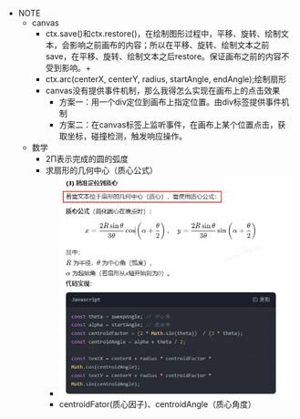 - NOTE
  - canvas
    - ctx.save()和ctx.restore()，在绘制图形过程中，平移、旋转、绘制文本，会影响之前画布的内容；所以在平移、旋转、绘制文本之前save，在平移、旋转、绘制文本之后restore。保证画布之前的内容不受到影响。+
    - ctx.arc(centerX,  centerY, radius, startAngle, endAngle);绘制扇形
    - canvas没有提供事件机制，那么我得怎么实现在画布上的点击效果
      - 方案一：用一个div定位到画布上指定位置。由div标签提供事件机制
      - 方案二：在canvas标签上监听事件，在画布上某个位置点击，获取坐标，碰撞检测，触发响应操作。
  - 数学
    - 2Π表示完成的圆的弧度
    - 求扇形的几何中心（质心公式）
        - ![质心公式](./image.png)
        - centroidFator(质心因子)、centroidAngle（质心角度）